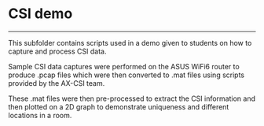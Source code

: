 # CSI demo
---
This subfolder contains scripts used in a demo given to students on how to capture and process CSI data.

Sample CSI data captures were performed on the ASUS WiFi6 router to produce .pcap files which were then converted to .mat files using scripts provided by the AX-CSI team.

These .mat files were then pre-processed to extract the CSI information and then plotted on a 2D graph to demonstrate uniqueness and different locations in a room.